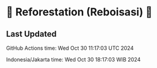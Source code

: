 
# 🌳 Reforestation (Reboisasi) 🌲

## Last Updated

GitHub Actions time: Wed Oct 30 11:17:03 UTC 2024

Indonesia/Jakarta time: Wed Oct 30 18:17:03 WIB 2024
